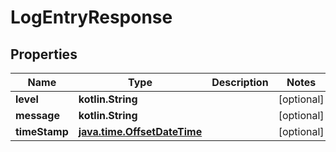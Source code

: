 
# LogEntryResponse

## Properties
Name | Type | Description | Notes
------------ | ------------- | ------------- | -------------
**level** | **kotlin.String** |  |  [optional]
**message** | **kotlin.String** |  |  [optional]
**timeStamp** | [**java.time.OffsetDateTime**](java.time.OffsetDateTime.md) |  |  [optional]



